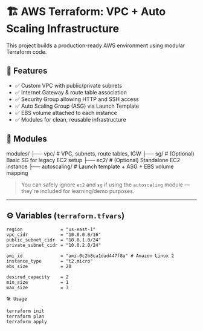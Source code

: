# 🏗️ AWS Terraform: VPC + Auto Scaling Infrastructure

This project builds a production-ready AWS environment using modular Terraform code.

## 🚀 Features

- ✅ Custom VPC with public/private subnets
- ✅ Internet Gateway & route table association
- ✅ Security Group allowing HTTP and SSH access
- ✅ Auto Scaling Group (ASG) via Launch Template
- ✅ EBS volume attached to each instance
- ✅ Modules for clean, reusable infrastructure

## 📁 Modules

modules/
├── vpc/ # VPC, subnets, route tables, IGW
├── sg/ # (Optional) Basic SG for legacy EC2 setup
├── ec2/ # (Optional) Standalone EC2 instance
├── autoscaling/ # Launch template + ASG + EBS volume mapping


> You can safely ignore `ec2` and `sg` if using the `autoscaling` module — they're included for learning/demo purposes.

---

## ⚙️ Variables (`terraform.tfvars`)

```hcl
region              = "us-east-1"
vpc_cidr            = "10.0.0.0/16"
public_subnet_cidr  = "10.0.1.0/24"
private_subnet_cidr = "10.0.2.0/24"

ami_id              = "ami-0c2b8ca1dad447f8a" # Amazon Linux 2
instance_type       = "t2.micro"
ebs_size            = 20

desired_capacity    = 2
min_size            = 1
max_size            = 3

🛠️ Usage

terraform init
terraform plan
terraform apply
